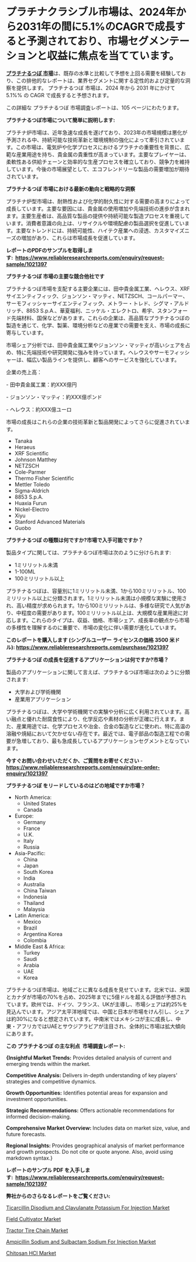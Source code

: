 <p><h1>プラチナクラシブル市場は、2024年から2031年の間に5.1%のCAGRで成長すると予測されており、市場セグメンテーションと収益に焦点を当てています。</h1></p><p data-sourcepos="1:1-1:157"><strong><a href="https://www.reliableresearchreports.com/platinum-crucible-r1021397?utm_campaign=110&utm_medium=36&utm_source=Github&utm_content=ia&utm_term=10122024&utm_id=platinum-crucible">プラチナるつぼ 市場</a></strong>は、既存の水準と比較して予想を上回る需要を経験しており、この排他的なレポートは、業界セグメントに関する定性的および定量的な洞察を提供します。 プラチナるつぼ 市場は、2024 年から 2031 年にかけて 5.1%% の CAGR で成長すると予想されます。</p>
<p data-sourcepos="3:1-3:50">この詳細な プラチナるつぼ 市場調査レポートは、105 ページにわたります。</p>
<p><strong>プラチナるつぼ市場について簡単に説明します:</strong></p>
<p><p>プラチナ炉市場は、近年急速な成長を遂げており、2023年の市場規模は悪化が予測される中、持続可能な技術革新と環境規制の強化によって牽引されています。この市場は、電気炉や化学プロセスにおけるプラチナの重要性を背景に、広範な産業用途を持ち、貴金属の貴重性が高まっています。主要なプレイヤーは、柔軟性ある供給チェーンと効率的な生産プロセスを確立しており、競争力を維持しています。今後の市場展望として、エコフレンドリーな製品の需要増加が期待されています。</p></p>
<p><strong>プラチナるつぼ 市場における最新の動向と戦略的な洞察</strong></p>
<p><p>プラチナ炉型市場は、耐熱性および化学的耐久性に対する需要の高まりによって成長しています。主要な要因には、貴金属の使用増加や先端技術の進歩が含まれます。主要生産者は、高品質な製品の提供や持続可能な製造プロセスを重視しています。消費者意識の向上は、リサイクルや環境配慮の製品選択を促進しています。主要なトレンドには、持続可能性、ハイテク産業への浸透、カスタマイズニーズの増加があり、これらは市場成長を促進しています。</p></p>
<p><strong>レポートのPDFのサンプルを取得します</strong><strong>:&nbsp;&nbsp;<a href="https://www.reliableresearchreports.com/enquiry/request-sample/1021397?utm_campaign=110&utm_medium=36&utm_source=Github&utm_content=ia&utm_term=10122024&utm_id=platinum-crucible">https://www.reliableresearchreports.com/enquiry/request-sample/1021397</a></strong></p>
<p><strong>プラチナるつぼ 市場の主要な競合他社です</strong></p>
<p><p>プラチナるつぼ市場を支配する主要企業には、田中貴金属工業、ヘレウス、XRFサイエンティフィック、ジョンソン・マッティ、NETZSCH、コールパーマー、サーモフィッシャーサイエンティフィック、メトラー・トレド、シグマ・アルドリッチ、8853 S.p.A.、華夏福利、ニッケル・エレクトロ、希宇、スタンフォード先端材料、国保などがあります。これらの企業は、高品質なプラチナるつぼの製造を通じて、化学、製薬、環境分析などの産業での需要を支え、市場の成長に寄与しています。</p><p>市場シェア分析では、田中貴金属工業やジョンソン・マッティが高いシェアを占め、特に先端技術や研究開発に強みを持っています。ヘレウスやサーモフィッシャーは、幅広い製品ラインを提供し、顧客へのサービスを強化しています。</p><p>企業の売上高：</p><p>- 田中貴金属工業：約XXX億円</p><p>- ジョンソン・マッティ：約XXX億ポンド</p><p>- ヘレウス：約XXX億ユーロ</p><p>市場の成長はこれらの企業の技術革新と製品開発によってさらに促進されています。</p></p>
<p><ul><li>Tanaka</li><li>Heraeus</li><li>XRF Scientific</li><li>Johnson Matthey</li><li>NETZSCH</li><li>Cole-Parmer</li><li>Thermo Fisher Scientific</li><li>Mettler Toledo</li><li>Sigma-Aldrich</li><li>8853 S.p.A.</li><li>Huaxia Furun</li><li>Nickel-Electro</li><li>Xiyu</li><li>Stanford Advanced Materials</li><li>Guobo</li></ul></p>
<p><strong>プラチナるつぼ の種類は何ですか?市場で入手可能ですか？</strong></p>
<p>製品タイプに関しては、プラチナるつぼ市場は次のように分けられます:</p>
<p><ul><li>1ミリリットル未満</li><li>1-100ML</li><li>100ミリリットル以上</li></ul></p>
<p><p>プラチナるつぼは、容量別に1ミリリットル未満、1から100ミリリットル、100ミリリットル以上に分類されます。1ミリリットル未満は小規模な実験に使用され、高い精度が求められます。1から100ミリリットルは、多様な研究で人気があり、中程度の需要があります。100ミリリットル以上は、大規模な産業用途に対応します。これらのタイプは、収益、価格、市場シェア、成長率の観点から市場の多様性を理解するのに重要で、市場の変化に伴い需要が進化しています。</p></p>
<p><strong>このレポートを購入します (シングルユーザー ライセンスの価格 3500 米ドル):&nbsp;<a href="https://www.reliableresearchreports.com/purchase/1021397?utm_campaign=110&utm_medium=36&utm_source=Github&utm_content=ia&utm_term=10122024&utm_id=platinum-crucible">https://www.reliableresearchreports.com/purchase/1021397</a></strong></p>
<p><strong>プラチナるつぼ の成長を促進するアプリケーションは何ですか?市場？</strong></p>
<p>製品のアプリケーションに関して言えば、プラチナるつぼ市場は次のように分類されます:</p>
<p><ul><li>大学および学術機関</li><li>産業用アプリケーション</li></ul></p>
<p><p>プラチナるつぼは、大学や学術機関での実験や分析に広く利用されています。高い融点と優れた耐腐食性により、化学反応や素材の分析が正確に行えます。また、産業用途では、化学プロセスや冶金、合金の製造などに使われ、特に高温の溶融や焼結において欠かせない存在です。最近では、電子部品の製造工程での需要が急増しており、最も急成長しているアプリケーションセグメントとなっています。</p></p>
<p><strong>今すぐお問い合わせいただくか、ご質問をお寄せください</strong><strong>&nbsp;</strong>-<strong><a href="https://www.reliableresearchreports.com/enquiry/pre-order-enquiry/1021397?utm_campaign=110&utm_medium=36&utm_source=Github&utm_content=ia&utm_term=10122024&utm_id=platinum-crucible">https://www.reliableresearchreports.com/enquiry/pre-order-enquiry/1021397</a></strong></p>
<p><strong>プラチナるつぼ をリードしているのはどの地域ですか市場？</strong></p>
<p><ul>
    <li>
        North America:
        <ul>
            <li>United States</li>
            <li>Canada</li>
        </ul>
    </li>
    <li>
        Europe:
        <ul>
            <li>Germany</li>
            <li>France</li>
            <li>U.K.</li>
            <li>Italy</li>
            <li>Russia</li>
        </ul>
    </li>
    <li>
        Asia-Pacific:
        <ul>
            <li>China</li>
            <li>Japan</li>
            <li>South Korea</li>
            <li>India</li>
            <li>Australia</li>
            <li>China Taiwan</li>
            <li>Indonesia</li>
            <li>Thailand</li>
            <li>Malaysia</li>
        </ul>
    </li>
    <li>
        Latin America:
        <ul>
            <li>Mexico</li>
            <li>Brazil</li>
            <li>Argentina Korea</li>
            <li>Colombia</li>
        </ul>
    </li>
    <li>
        Middle East & Africa:
        <ul>
            <li>Turkey</li>
            <li>Saudi</li>
            <li>Arabia</li>
            <li>UAE</li>
            <li>Korea</li>
        </ul>
    </li>
    </ul></p>
<p><p>プラチナるつぼ市場は、地域ごとに異なる成長を見せています。北米では、米国とカナダが市場の70%を占め、2025年までに5億ドルを超える評価が予想されています。欧州では、ドイツ、フランス、UKが主導し、市場シェアは約25%を見込んでいます。アジア太平洋地域では、中国と日本が市場をけん引し、シェアは約30%になると想定されています。中南米ではメキシコが主に成長し、中東・アフリカではUAEとサウジアラビアが注目され、全体的に市場は拡大傾向にあります。</p></p>
<p><strong>この プラチナるつぼ の主な利点&nbsp; 市場調査レポート:</strong></p>
<p><strong>{Insightful Market Trends:</strong> Provides detailed analysis of current and emerging trends within the market.</p>
<p><strong>Competitive Analysis:</strong> Delivers in-depth understanding of key players' strategies and competitive dynamics.</p>
<p><strong>Growth Opportunities:</strong> Identifies potential areas for expansion and investment opportunities.</p>
<p><strong>Strategic Recommendations:</strong> Offers actionable recommendations for informed decision-making.</p>
<p><strong>Comprehensive Market Overview: </strong>Includes data on market size, value, and future forecasts.</p>
<p><strong>Regional Insights: </strong>Provides geographical analysis of market performance and growth prospects. Do not cite or quote anyone. Also, avoid using markdown syntax.}</p>
<p><strong>レポートのサンプル PDF を入手します:&nbsp;</strong><strong>&nbsp;<a href="https://www.reliableresearchreports.com/enquiry/request-sample/1021397?utm_campaign=110&utm_medium=36&utm_source=Github&utm_content=ia&utm_term=10122024&utm_id=platinum-crucible">https://www.reliableresearchreports.com/enquiry/request-sample/1021397</a></strong></p>
<p></p>
<p><strong>弊社からのさらなるレポートをご覧ください:</strong></p>
<p><p><a href="https://github.com/NarcisoFerry/Market-Research-Report-List-1/blob/main/ticarcillin-disodium-and-clavulanate-potassium-for-injection-market.md?utm_campaign=110&utm_medium=36&utm_source=Github&utm_content=ia&utm_term=10122024&utm_id=platinum-crucible">Ticarcillin Disodium and Clavulanate Potassium For Injection Market</a></p><p><a href="https://www.linkedin.com/pulse/field-cultivator-industry-projections-market-revenue-64-cagr-ytyie?utm_campaign=110&utm_medium=36&utm_source=Github&utm_content=ia&utm_term=10122024&utm_id=platinum-crucible">Field Cultivator Market</a></p><p><a href="https://www.linkedin.com/pulse/comprehensive-analysis-tractor-tire-chain-market-size-share-fctqe?utm_campaign=110&utm_medium=36&utm_source=Github&utm_content=ia&utm_term=10122024&utm_id=platinum-crucible">Tractor Tire Chain Market</a></p><p><a href="https://github.com/globismark/Market-Research-Report-List-5/blob/main/ampicillin-sodium-and-sulbactam-sodium-for-injection-market.md?utm_campaign=110&utm_medium=36&utm_source=Github&utm_content=ia&utm_term=10122024&utm_id=platinum-crucible">Ampicillin Sodium and Sulbactam Sodium For Injection Market</a></p><p><a href="https://www.linkedin.com/pulse/futur-trend-quest-sl8ue?utm_campaign=110&utm_medium=36&utm_source=Github&utm_content=ia&utm_term=10122024&utm_id=platinum-crucible">Chitosan HCl Market</a></p></p>